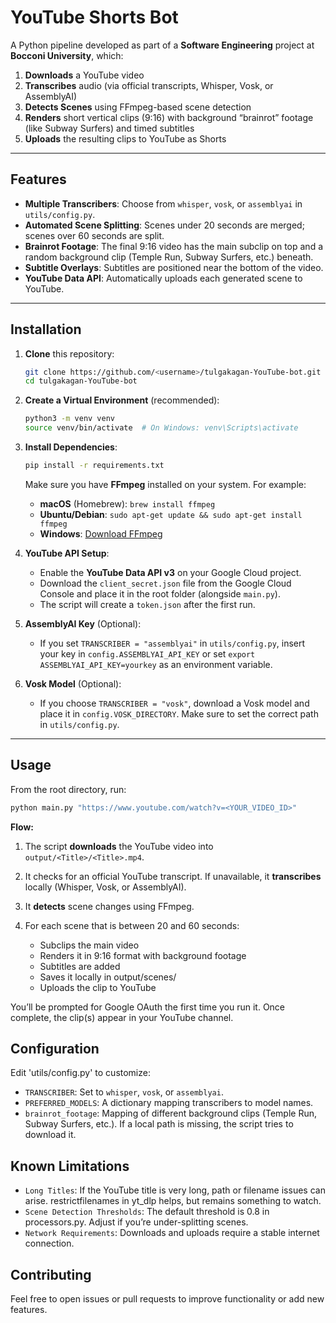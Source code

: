 # YouTube Shorts Bot

A Python pipeline developed as part of a **Software Engineering** project at **Bocconi University**, which:

1. **Downloads** a YouTube video
2. **Transcribes** audio (via official transcripts, Whisper, Vosk, or AssemblyAI)
3. **Detects Scenes** using FFmpeg-based scene detection
4. **Renders** short vertical clips (9:16) with background “brainrot” footage (like Subway Surfers) and timed subtitles
5. **Uploads** the resulting clips to YouTube as Shorts

---

## Features

- **Multiple Transcribers**: Choose from `whisper`, `vosk`, or `assemblyai` in `utils/config.py`.
- **Automated Scene Splitting**: Scenes under 20 seconds are merged; scenes over 60 seconds are split.
- **Brainrot Footage**: The final 9:16 video has the main subclip on top and a random background clip (Temple Run, Subway Surfers, etc.) beneath.
- **Subtitle Overlays**: Subtitles are positioned near the bottom of the video.
- **YouTube Data API**: Automatically uploads each generated scene to YouTube.

---

## Installation

1. **Clone** this repository:

   ```bash
   git clone https://github.com/<username>/tulgakagan-YouTube-bot.git
   cd tulgakagan-YouTube-bot
   ```

2. **Create a Virtual Environment** (recommended):

   ```bash
   python3 -m venv venv
   source venv/bin/activate  # On Windows: venv\Scripts\activate
   ```

3. **Install Dependencies**:

   ```bash
   pip install -r requirements.txt
   ```

   Make sure you have **FFmpeg** installed on your system. For example:

   - **macOS** (Homebrew): `brew install ffmpeg`
   - **Ubuntu/Debian**: `sudo apt-get update && sudo apt-get install ffmpeg`
   - **Windows**: [Download FFmpeg](https://ffmpeg.org/download.html)

4. **YouTube API Setup**:

   - Enable the **YouTube Data API v3** on your Google Cloud project.
   - Download the `client_secret.json` file from the Google Cloud Console and place it in the root folder (alongside `main.py`).
   - The script will create a `token.json` after the first run.

5. **AssemblyAI Key** (Optional):

   - If you set `TRANSCRIBER = "assemblyai"` in `utils/config.py`, insert your key in `config.ASSEMBLYAI_API_KEY` or set `export ASSEMBLYAI_API_KEY=yourkey` as an environment variable.

6. **Vosk Model** (Optional):
   - If you choose `TRANSCRIBER = "vosk"`, download a Vosk model and place it in `config.VOSK_DIRECTORY`. Make sure to set the correct path in `utils/config.py`.

---

## Usage

From the root directory, run:

```bash
python main.py "https://www.youtube.com/watch?v=<YOUR_VIDEO_ID>"
```

**Flow:**

1. The script **downloads** the YouTube video into `output/<Title>/<Title>.mp4`.

2. It checks for an official YouTube transcript. If unavailable, it **transcribes** locally (Whisper, Vosk, or AssemblyAI).

3. It **detects** scene changes using FFmpeg.

4. For each scene that is between 20 and 60 seconds:
   - Subclips the main video
   - Renders it in 9:16 format with background footage
   - Subtitles are added
   - Saves it locally in output/scenes/
   - Uploads the clip to YouTube

You’ll be prompted for Google OAuth the first time you run it. Once complete, the clip(s) appear in your YouTube channel.

## Configuration

Edit 'utils/config.py' to customize:

- `TRANSCRIBER`: Set to `whisper`, `vosk`, or `assemblyai`.
- `PREFERRED_MODELS`: A dictionary mapping transcribers to model names.
- `brainrot_footage`: Mapping of different background clips (Temple Run, Subway Surfers, etc.). If a local path is missing, the script tries to download it.

## Known Limitations

- `Long Titles`: If the YouTube title is very long, path or filename issues can arise. restrictfilenames in yt_dlp helps, but remains something to watch.
- `Scene Detection Thresholds`: The default threshold is 0.8 in processors.py. Adjust if you’re under-splitting scenes.
- `Network Requirements`: Downloads and uploads require a stable internet connection.

## Contributing

Feel free to open issues or pull requests to improve functionality or add new features.
